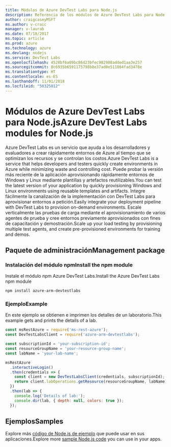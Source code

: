 ```yaml
---
title: Módulos de Azure DevTest Labs para Node.js
description: Referencia de los módulos de Azure DevTest Labs para Node.js
author: craigcaseyMSFT
ms.author: v-craic
manager: v-laurab
ms.date: 07/18/2017
ms.topic: article
ms.prod: azure
ms.technology: azure
ms.devlang: nodejs
ms.service: DevTest Labs
ms.openlocfilehash: 4528bf6a09bc86d23bfec982988added1aa3e257
ms.sourcegitcommit: 8c6935b6591175798b8e37ad0e511864fad3478e
ms.translationtype: HT
ms.contentlocale: es-ES
ms.lasthandoff: 11/01/2018
ms.locfileid: "50325012"
---
```

# <a name="azure-devtest-labs-modules-for-nodejs"></a><span data-ttu-id="e9dff-103">Módulos de Azure DevTest Labs para Node.js</span><span class="sxs-lookup"><span data-stu-id="e9dff-103">Azure DevTest Labs modules for Node.js</span></span>

<span data-ttu-id="e9dff-104">Azure DevTest Labs es un servicio que ayuda a los desarrolladores y evaluadores a crear rápidamente entornos de Azure al tiempo que se optimizan los recursos y se controlan los costos.</span><span class="sxs-lookup"><span data-stu-id="e9dff-104">Azure DevTest Labs is a service that helps developers and testers quickly create environments in Azure while minimizing waste and controlling cost.</span></span> <span data-ttu-id="e9dff-105">Puede probar la versión más reciente de la aplicación aprovisionando rápidamente entornos de Windows y Linux mediante plantillas y artefactos reutilizables.</span><span class="sxs-lookup"><span data-stu-id="e9dff-105">You can test the latest version of your application by quickly provisioning Windows and Linux environments using reusable templates and artifacts.</span></span> <span data-ttu-id="e9dff-106">Integre fácilmente la canalización de la implementación con DevTest Labs para aprovisionar entornos a petición.</span><span class="sxs-lookup"><span data-stu-id="e9dff-106">Easily integrate your deployment pipeline with DevTest Labs to provision on-demand environments.</span></span> <span data-ttu-id="e9dff-107">Escale verticalmente las pruebas de carga mediante el aprovisionamiento de varios agentes de prueba y cree entornos previamente aprovisionados con fines de capacitación y demostración.</span><span class="sxs-lookup"><span data-stu-id="e9dff-107">Scale up your load testing by provisioning multiple test agents, and create pre-provisioned environments for training and demos.</span></span>

## <a name="management-package"></a><span data-ttu-id="e9dff-108">Paquete de administración</span><span class="sxs-lookup"><span data-stu-id="e9dff-108">Management package</span></span>

### <a name="install-the-npm-module"></a><span data-ttu-id="e9dff-109">Instalación del módulo npm</span><span class="sxs-lookup"><span data-stu-id="e9dff-109">Install the npm module</span></span>

<span data-ttu-id="e9dff-110">Instale el módulo npm Azure DevTest Labs.</span><span class="sxs-lookup"><span data-stu-id="e9dff-110">Install the Azure DevTest Labs npm module</span></span>

```bash
npm install azure-arm-devtestlabs
```

### <a name="example"></a><span data-ttu-id="e9dff-111">Ejemplo</span><span class="sxs-lookup"><span data-stu-id="e9dff-111">Example</span></span>

<span data-ttu-id="e9dff-112">En este ejemplo se obtienen e imprimen los detalles de un laboratorio.</span><span class="sxs-lookup"><span data-stu-id="e9dff-112">This example gets and prints the details of a lab.</span></span>

```javascript
const msRestAzure = require('ms-rest-azure');
const DevTestLabsClient = require('azure-arm-devtestlabs');

const subscriptionId = 'your-subscription-id';
const resourceGroupName = 'your-resource-group-name';
const labName = 'your-lab-name';

msRestAzure
  .interactiveLogin()
  .then(credentials => {
    const client = new DevTestLabsClient(credentials, subscriptionId);
    return client.labOperations.getResource(resourceGroupName, labName);
  })
  .then(lab => {
    console.log('Details of lab:');
    console.dir(lab, { depth: null, colors: true });
  });
```

## <a name="samples"></a><span data-ttu-id="e9dff-113">Ejemplos</span><span class="sxs-lookup"><span data-stu-id="e9dff-113">Samples</span></span>

<span data-ttu-id="e9dff-114">Explore más [código de Node.js de ejemplo](https://azure.microsoft.com/resources/samples/?platform=nodejs) que puede usar en sus aplicaciones.</span><span class="sxs-lookup"><span data-stu-id="e9dff-114">Explore more [sample Node.js code](https://azure.microsoft.com/resources/samples/?platform=nodejs) you can use in your apps.</span></span>
